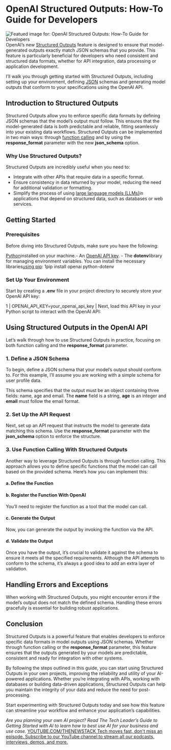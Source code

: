 # OpenAI Structured Outputs: How-To Guide for Developers
![Featued image for: OpenAI Structured Outputs: How-To Guide for Developers](https://cdn.thenewstack.io/media/2024/09/60870d89-openai-structured-outputs-1024x576.jpg)
OpenAI’s new [Structured Outputs](https://thenewstack.io/openais-chatgpt-now-formats-output-to-developer-queries/) feature is designed to ensure that model-generated outputs exactly match JSON schemas that you provide. This feature is particularly beneficial for developers who need consistent and structured data formats, whether for API integration, data processing or application development.

I’ll walk you through getting started with Structured Outputs, including setting up your environment, defining [JSON](https://thenewstack.io/how-to-use-json-in-your-python-code/) schemas and generating model outputs that conform to your specifications using the OpenAI API.

## Introduction to Structured Outputs
Structured Outputs allow you to enforce specific data formats by defining JSON schemas that the model’s output must follow. This ensures that the model-generated data is both predictable and reliable, fitting seamlessly into your existing data workflows. Structured Outputs can be implemented in two main ways: through [function calling](https://thenewstack.io/getting-started-with-function-calling-in-llms/) and by using the **response_format** parameter with the new **json_schema** option.

### Why Use Structured Outputs?
Structured Outputs are incredibly useful when you need to:

- Integrate with other APIs that require data in a specific format.
- Ensure consistency in data returned by your model, reducing the need for additional validation or formatting.
- Simplify the process of using
[large language models (LLMs)](https://thenewstack.io/llm/)in applications that depend on structured data, such as databases or web services.
## Getting Started
### Prerequisites
Before diving into Structured Outputs, make sure you have the following:

[Python](https://roadmap.sh/python)installed on your machine.- An
[OpenAI API key](https://help.openai.com/en/articles/4936850-where-do-i-find-my-openai-api-key). - The
**dotenv**library for managing environment variables. You can install the necessary libraries[using pip](https://thenewstack.io/how-to-use-python-pip-and-why-you-need-to/):
1pip install openai python-dotenv
### Set Up Your Environment
Start by creating a **.env** file in your project directory to securely store your OpenAI API key:

1 |
OPENAI_API_KEY=your_openai_api_key |
Next, load this API key in your Python script to interact with the OpenAI API:
## Using Structured Outputs in the OpenAI API
Let’s walk through how to use Structured Outputs in practice, focusing on both function calling and the **response_format** parameter.

### 1. Define a JSON Schema
To begin, define a JSON schema that your model’s output should conform to. For this example, I’ll assume you are working with a simple schema for user profile data.

This schema specifies that the output must be an object containing three fields: name, age and email. The **name** field is a string, **age** is an integer and **email** must follow the email format.

### 2. Set Up the API Request
Next, set up an API request that instructs the model to generate data matching this schema. Use the **response_format** parameter with the **json_schema** option to enforce the structure.

### 3. Use Function Calling With Structured Outputs
Another way to leverage Structured Outputs is through function calling. This approach allows you to define specific functions that the model can call based on the provided schema. Here’s how you can implement this:

#### a. Define the Function
#### b. Register the Function With OpenAI
You’ll need to register the function as a tool that the model can call.

#### c. Generate the Output
Now, you can generate the output by invoking the function via the API.

#### d. Validate the Output
Once you have the output, it’s crucial to validate it against the schema to ensure it meets all the specified requirements. Although the API attempts to conform to the schema, it’s always a good idea to add an extra layer of validation.

## Handling Errors and Exceptions
When working with Structured Outputs, you might encounter errors if the model’s output does not match the defined schema. Handling these errors gracefully is essential for building robust applications.

## Conclusion
Structured Outputs is a powerful feature that enables developers to enforce specific data formats in model outputs using JSON schemas. Whether through function calling or the **response_format** parameter, this feature ensures that the outputs generated by your models are predictable, consistent and ready for integration with other systems.

By following the steps outlined in this guide, you can start using Structured Outputs in your own projects, improving the reliability and utility of your AI-powered applications. Whether you’re integrating with APIs, working with databases or building data-driven applications, Structured Outputs can help you maintain the integrity of your data and reduce the need for post-processing.

Start experimenting with Structured Outputs today and see how this feature can streamline your workflow and enhance your application’s capabilities.

*Are you planning your own AI project? Read The Tech Leader’s Guide to Getting Started with AI to learn how to best use AI for your business and use case.*
[
YOUTUBE.COM/THENEWSTACK
Tech moves fast, don't miss an episode. Subscribe to our YouTube
channel to stream all our podcasts, interviews, demos, and more.
](https://youtube.com/thenewstack?sub_confirmation=1)